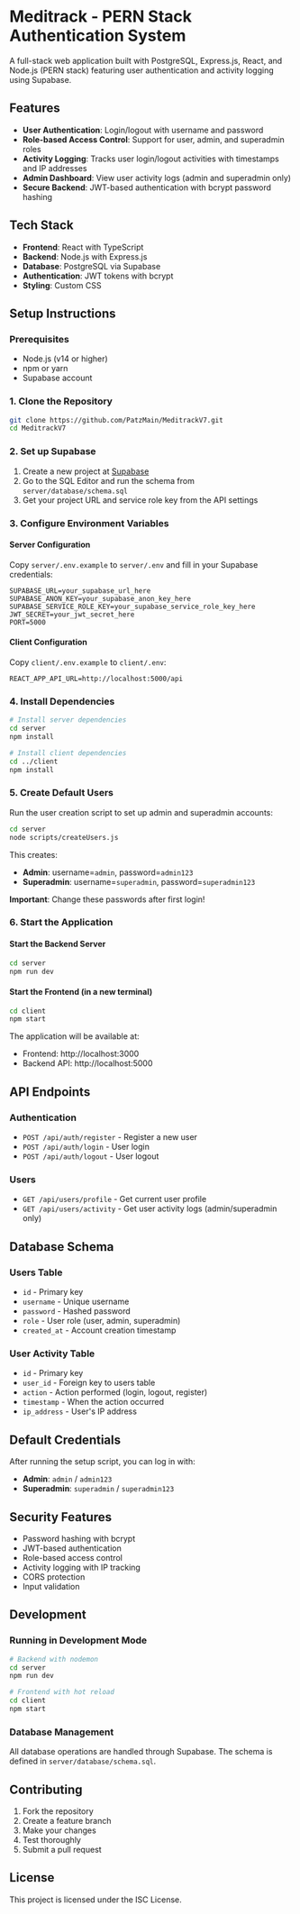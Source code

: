 # Meditrack - PERN Stack Authentication System

A full-stack web application built with PostgreSQL, Express.js, React, and Node.js (PERN stack) featuring user authentication and activity logging using Supabase.

## Features

- **User Authentication**: Login/logout with username and password
- **Role-based Access Control**: Support for user, admin, and superadmin roles
- **Activity Logging**: Tracks user login/logout activities with timestamps and IP addresses
- **Admin Dashboard**: View user activity logs (admin and superadmin only)
- **Secure Backend**: JWT-based authentication with bcrypt password hashing

## Tech Stack

- **Frontend**: React with TypeScript
- **Backend**: Node.js with Express.js
- **Database**: PostgreSQL via Supabase
- **Authentication**: JWT tokens with bcrypt
- **Styling**: Custom CSS

## Setup Instructions

### Prerequisites

- Node.js (v14 or higher)
- npm or yarn
- Supabase account

### 1. Clone the Repository

```bash
git clone https://github.com/PatzMain/MeditrackV7.git
cd MeditrackV7
```

### 2. Set up Supabase

1. Create a new project at [Supabase](https://supabase.com)
2. Go to the SQL Editor and run the schema from `server/database/schema.sql`
3. Get your project URL and service role key from the API settings

### 3. Configure Environment Variables

#### Server Configuration
Copy `server/.env.example` to `server/.env` and fill in your Supabase credentials:

```env
SUPABASE_URL=your_supabase_url_here
SUPABASE_ANON_KEY=your_supabase_anon_key_here
SUPABASE_SERVICE_ROLE_KEY=your_supabase_service_role_key_here
JWT_SECRET=your_jwt_secret_here
PORT=5000
```

#### Client Configuration
Copy `client/.env.example` to `client/.env`:

```env
REACT_APP_API_URL=http://localhost:5000/api
```

### 4. Install Dependencies

```bash
# Install server dependencies
cd server
npm install

# Install client dependencies
cd ../client
npm install
```

### 5. Create Default Users

Run the user creation script to set up admin and superadmin accounts:

```bash
cd server
node scripts/createUsers.js
```

This creates:
- **Admin**: username=`admin`, password=`admin123`
- **Superadmin**: username=`superadmin`, password=`superadmin123`

**Important**: Change these passwords after first login!

### 6. Start the Application

#### Start the Backend Server
```bash
cd server
npm run dev
```

#### Start the Frontend (in a new terminal)
```bash
cd client
npm start
```

The application will be available at:
- Frontend: http://localhost:3000
- Backend API: http://localhost:5000

## API Endpoints

### Authentication
- `POST /api/auth/register` - Register a new user
- `POST /api/auth/login` - User login
- `POST /api/auth/logout` - User logout

### Users
- `GET /api/users/profile` - Get current user profile
- `GET /api/users/activity` - Get user activity logs (admin/superadmin only)

## Database Schema

### Users Table
- `id` - Primary key
- `username` - Unique username
- `password` - Hashed password
- `role` - User role (user, admin, superadmin)
- `created_at` - Account creation timestamp

### User Activity Table
- `id` - Primary key
- `user_id` - Foreign key to users table
- `action` - Action performed (login, logout, register)
- `timestamp` - When the action occurred
- `ip_address` - User's IP address

## Default Credentials

After running the setup script, you can log in with:

- **Admin**: `admin` / `admin123`
- **Superadmin**: `superadmin` / `superadmin123`

## Security Features

- Password hashing with bcrypt
- JWT-based authentication
- Role-based access control
- Activity logging with IP tracking
- CORS protection
- Input validation

## Development

### Running in Development Mode

```bash
# Backend with nodemon
cd server
npm run dev

# Frontend with hot reload
cd client
npm start
```

### Database Management

All database operations are handled through Supabase. The schema is defined in `server/database/schema.sql`.

## Contributing

1. Fork the repository
2. Create a feature branch
3. Make your changes
4. Test thoroughly
5. Submit a pull request

## License

This project is licensed under the ISC License.